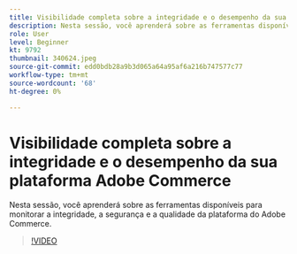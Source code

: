 ```yaml
---
title: Visibilidade completa sobre a integridade e o desempenho da sua plataforma Adobe Commerce
description: Nesta sessão, você aprenderá sobre as ferramentas disponíveis para monitorar a integridade, a segurança e a qualidade da plataforma do Adobe Commerce.
role: User
level: Beginner
kt: 9792
thumbnail: 340624.jpeg
source-git-commit: edd0bdb28a9b3d065a64a95af6a216b747577c77
workflow-type: tm+mt
source-wordcount: '68'
ht-degree: 0%

---
```


# Visibilidade completa sobre a integridade e o desempenho da sua plataforma Adobe Commerce

Nesta sessão, você aprenderá sobre as ferramentas disponíveis para monitorar a integridade, a segurança e a qualidade da plataforma do Adobe Commerce.

>[!VIDEO](https://video.tv.adobe.com/v/340624/?quality=12&learn=on)
